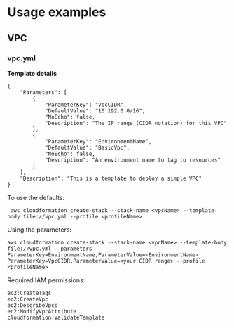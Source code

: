 # Usage examples

## VPC

### vpc.yml

**Template details**
```
{
    "Parameters": [
        {
            "ParameterKey": "VpcCIDR",
            "DefaultValue": "10.192.0.0/16",
            "NoEcho": false,
            "Description": "The IP range (CIDR notation) for this VPC"
        },
        {
            "ParameterKey": "EnvironmentName",
            "DefaultValue": "BasicVpc",
            "NoEcho": false,
            "Description": "An environment name to tag to resources"
        }
    ],
    "Description": "This is a template to deploy a simple VPC"
}

```

To use the defaults:
```
 aws cloudformation create-stack --stack-name <vpcName> --template-body file://vpc.yml --profile <profileName>
 ```
 
 Using the parameters:
 ```
aws cloudformation create-stack --stack-name <vpcName> --template-body file://vpc.yml --parameters ParameterKey=EnvironmentName,ParameterValue=<EnvironmentName> ParameterKey=VpcCIDR,ParameterValue=<your CIDR range> --profile <profileName>
 ```
 
 
 Required IAM permissions:
 
 ```
ec2:CreateTags
ec2:CreateVpc
ec2:DescribeVpcs
ec2:ModifyVpcAttribute
cloudformation:ValidateTemplate
 ```
